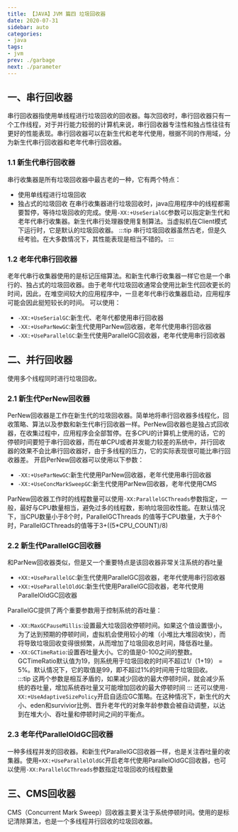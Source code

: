 ```yaml
---
title: 【JAVA】JVM 篇四 垃圾回收器
date: 2020-07-31
sidebar: auto
categories:
- java
tags:
- jvm
prev: ./garbage
next: ./parameter
---
```


## 一、串行回收器
串行回收器指使用单线程进行垃圾回收的回收器。每次回收时，串行回收器只有一个工作线程，对于并行能力较弱的计算机来说，串行回收器专注性和独占性往往有更好的性能表现。串行回收器可以在新生代和老年代使用，根据不同的作用域，分为新生代串行回收器和老年代串行回收器。
### 1.1 新生代串行回收器
串行收集器是所有垃圾回收器中最古老的一种，它有两个特点：
- 使用单线程进行垃圾回收
- 独占式的垃圾回收
在串行收集器进行垃圾回收时，java应用程序中的线程都需要暂停，等待垃圾回收的完成。使用`-XX:+UseSerialGC`参数可以指定新生代和老年代串行收集器。新生代串行处理器使用复制算法。当虚拟机在Client模式下运行时，它是默认的垃圾回收器。
:::tip
串行垃圾回收器虽然古老，但是久经考验。在大多数情况下，其性能表现是相当不错的。
:::
### 1.2 老年代串行回收器
老年代串行收集器使用的是标记压缩算法。和新生代串行收集器一样它也是一个串行的、独占式的垃圾回收器。由于老年代垃圾回收通常会使用比新生代回收更长的时间，因此，在堆空间较大的应用程序中，一旦老年代串行收集器启动，应用程序可能会因此挺短较长的时间。
可以使用：
- `-XX:+UseSerialGC`:新生代、老年代都使用串行回收器
- `-XX:+UseParNewGC`:新生代使用ParNew回收器，老年代使用串行回收器
- `-XX:+UseParallelGC`:新生代使用ParallelGC回收器，老年代使用串行回收器

## 二、并行回收器
使用多个线程同时进行垃圾回收。
### 2.1 新生代PerNew回收器
PerNew回收器是工作在新生代的垃圾回收器。简单地将串行回收器多线程化，回收策略、算法以及参数和新生代串行回收器一样。PerNew回收器也是独占式回收器，在收集过程中，应用程序会全部暂停。在多CPU的计算机上使用的话，它的停顿时间要短于串行回收器，而在单CPU或者并发能力较差的系统中，并行回收器的效果不会比串行回收器好，由于多线程的压力，它的实际表现很可能比串行回收器差。
开启PerNew回收器可以使用以下参数：
- `-XX:+UseParNewGC`:新生代使用ParNew回收器，老年代使用串行回收器
- `-XX:+UseConcMarkSweepGC`:新生代使用ParNew回收器，老年代使用CMS

ParNew回收器工作时的线程数量可以使用`-XX:ParallelGCThreads`参数指定，一般，最好与CPU数量相当，避免过多的线程数，影响垃圾回收性能。在默认情况下，当CPU数量小于8个时，ParallelGCThreads 的值等于CPU数量，大于8个时，ParallelGCThreads的值等于3+((5*CPU_COUNT)/8)

### 2.2 新生代ParallelGC回收器
和ParNew回收器类似，但是又一个重要特点是该回收器非常关注系统的吞吐量
- `+XX:+UseParallelGC`:新生代使用ParallelGC回收器，老年代使用串行回收器
- `+XX:+UseParallelOldGC`:新生代使用ParallelGC回收器，老年代使用ParallelOldGC回收器

ParallelGC提供了两个重要参数用于控制系统的吞吐量：
- `-XX:MaxGCPauseMillis`:设置最大垃圾回收停顿时间。如果这个值设置很小，为了达到预期的停顿时间，虚拟机会使用较小的堆（小堆比大堆回收快），而将导致垃圾回收变得很频繁，从而增加了垃圾回收总时间，降低吞吐量。
- `-XX:GCTimeRatio`:设置吞吐量大小。它的值是0-100之间的整数。GCTimeRatio默认值为19，则系统用于垃圾回收的时间不超过1/（1+19） = 5%。默认情况下，它的取值是99，即不超过1%的时间用于垃圾回收。  
:::tip
这两个参数是相互矛盾的，如果减少回收的最大停顿时间，就会减少系统的吞吐量，增加系统吞吐量又可能增加回收的最大停顿时间
:::
还可以使用`-XX:+UseAdaptiveSizePolicy`开启自适应GC策略。在这种情况下，新生代的大小、eden和survivior比例、晋升老年代的对象年龄参数会被自动调整，以达到在堆大小、吞吐量和停顿时间之间的平衡点。

### 2.3 老年代ParallelOldGC回收器
一种多线程并发的回收器。和新生代ParallelGC回收器一样，也是关注吞吐量的收集器。使用`+XX:+UseParallelOldGC`开启老年代使用ParallelOldGC回收器，也可以使用`-XX:ParallelGCThreads`参数指定垃圾回收的线程数量

## 三、CMS回收器
CMS（Concurrent Mark Sweep）回收器主要关注于系统停顿时间。使用的是标记清除算法，也是一个多线程并行回收的垃圾回收器。